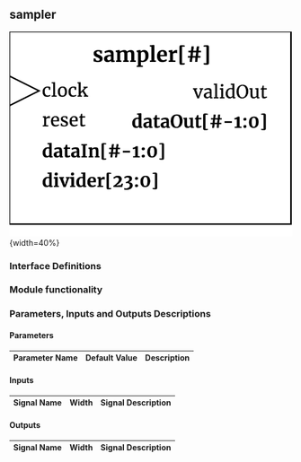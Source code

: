 ## sampler ##

![sampler module](sampler.png){width=40%}

<!--- Module decription goes here --->

### Interface Definitions ###
<!--- Interface stuff --->

### Module functionality ###
<!--- Nitty gritty module functionality stuff --->

### Parameters, Inputs and Outputs Descriptions ###
<!--- Nitty gritty module functionality stuff --->

#### Parameters ####

Parameter Name | Default Value | Description
--------------------- | ----------------------------- | -------------------------------------------------------------------------------------------

#### Inputs ####

Signal Name | Width | Signal Description
--------------------- | ----------------------------- | -------------------------------------------------------------------------------------------

#### Outputs ####

Signal Name | Width | Signal Description
--------------------- | ----------------------------- | -------------------------------------------------------------------------------------------

